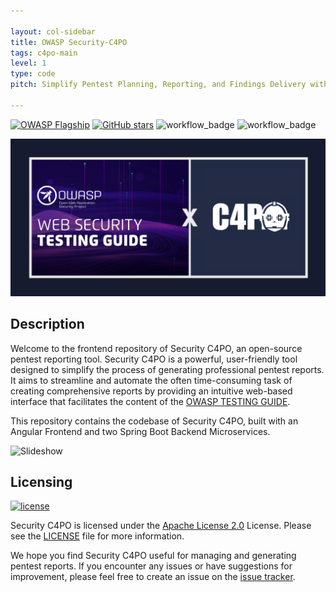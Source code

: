 ```yaml
---

layout: col-sidebar
title: OWASP Security-C4PO
tags: c4po-main
level: 1
type: code
pitch: Simplify Pentest Planning, Reporting, and Findings Delivery with C4PO

---
```


[![OWASP Flagship](https://img.shields.io/badge/owasp-flagship%20project-48A646.svg)](/projects/#div-flagships)<!-- @IGNORE PREVIOUS: link -->
[![GitHub stars](https://img.shields.io/github/stars/marcel-haag/security-c4po.svg?label=GitHub%20%E2%98%85&style=flat)](https://github.com/marcel-haag/security-c4po/stargazers)
![workflow_badge](https://github.com/Marcel-Haag/security-c4po/actions/workflows/c4po-ci.yml/badge.svg?branch=main)
![workflow_badge](https://github.com/Marcel-Haag/security-c4po/actions/workflows/c4po-release.yml/badge.svg?branch=main)

![C4PO Logo](assets/images/repository-owasp-guide-c4po.png)

## Description

Welcome to the frontend repository of Security C4PO, an open-source pentest reporting tool.
Security C4PO is a powerful, user-friendly tool designed to simplify the process of generating professional pentest reports.
It aims to streamline and automate the often time-consuming task of creating comprehensive reports by providing an intuitive web-based interface that facilitates the content of the [OWASP TESTING GUIDE](https://owasp.org/www-project-web-security-testing-guide/v42/).

This repository contains the codebase of Security C4PO, built with an Angular Frontend and two Spring Boot Backend Microservices.

![Slideshow](assets/images/C4PO_Overview.gif)

## Licensing

[![license](https://img.shields.io/github/license/marcel-haag/security-c4po.svg)](https://github.com/marcel-haag/security-c4po/blob/master/LICENSE)

Security C4PO is licensed under the [Apache License 2.0](https://www.apache.org/licenses/LICENSE-2.0) License. Please see the [LICENSE](https://github.com/marcel-haag/security-c4po/blob/main/LICENSE.md) file for more information.

We hope you find Security C4PO useful for managing and generating pentest reports. If you encounter any issues or have suggestions for improvement, please feel free to create an issue on the [issue tracker](https://github.com/Marcel-Haag/security-c4po/issues).
